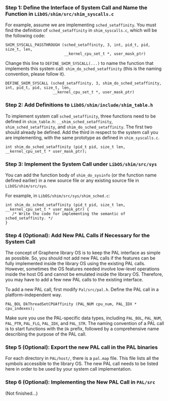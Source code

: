 ### Step 1: Define the Interface of System Call and Name the Function in `LibOS/shim/src/shim_syscalls.c`

For example, assume we are implementing `sched_setaffinity`. You must find the definition of
`sched_setaffinity` in `shim_syscalls.c`, which will be the following code:

```
SHIM_SYSCALL_PASSTHROUGH (sched_setaffinity, 3, int, pid_t, pid, size_t, len,
                          __kernel_cpu_set_t *, user_mask_ptr)
```

Change this line to `DEFINE_SHIM_SYSCALL(...)` to name the function that implements this system
call: `shim_do_sched_setaffinity` (this is the naming convention, please follow it).

```
DEFINE_SHIM_SYSCALL (sched_setaffinity, 3, shim_do_sched_setaffinity, int, pid_t, pid, size_t, len,
                     __kernel_cpu_set_t *, user_mask_ptr)
```


### Step 2: Add Definitions to `LibOS/shim/include/shim_table.h`

To implement system call `sched_setaffinity`, three functions need to be defined in `shim_table.h`:
`__shim_sched_setaffinity`, `shim_sched_setaffinity`, and `shim_do_sched_setaffinity`. The first
two should already be defined. Add the third in respect to the system call you are implementing,
with the same prototype as defined in `shim_syscalls.c`.

```
int shim_do_sched_setaffinity (pid_t pid, size_t len, __kernel_cpu_set_t * user_mask_ptr);
``` 

### Step 3: Implement the System Call under `LibOS/shim/src/sys`

You can add the function body of `shim_do_sysinfo` (or the function name defined earlier) in a new
source file or any existing source file in `LibOS/shim/src/sys`.

For example, in `LibOS/shim/src/sys/shim_sched.c`:
```
int shim_do_sched_setaffinity (pid_t pid, size_t len, __kernel_cpu_set_t * user_mask_ptr) {
   /* Write the code for implementing the semantic of sched_setaffinity. */
}
```

### Step 4 (Optional): Add New PAL Calls if Necessary for the System Call

The concept of Graphene library OS is to keep the PAL interface as simple as possible. So, you
should not add new PAL calls if the features can be fully implemented inside the library OS using
the existing PAL calls. However, sometimes the OS features needed involve low-level operations
inside the host OS and cannot be emulated inside the library OS. Therefore, you may have to add a
few new PAL calls to the existing interface.

To add a new PAL call, first modify `Pal/src/pal.h`. Define the PAL call in a platform-independent way.

```
PAL_BOL DkThreadSetCPUAffinity (PAL_NUM cpu_num, PAL_IDX * cpu_indexes);
```

Make sure you use the PAL-specific data types, including `PAL_BOL`, `PAL_NUM`, `PAL_PTR`,
`PAL_FLG`, `PAL_IDX`, and `PAL_STR`. The naming convention of a PAL call is to start functions
with the `Dk` prefix, followed by a comprehensive name describing the purpose of the PAL call.

### Step 5 (Optional): Export the new PAL call in the PAL binaries

For each directory in `PAL/host/`, there is a `pal.map` file. This file lists all the symbols
accessible to the library OS. The new PAL call needs to be listed here in order to be used by
your system call implementation.

### Step 6 (Optional): Implementing the New PAL Call in `PAL/src`

(Not finished...)
